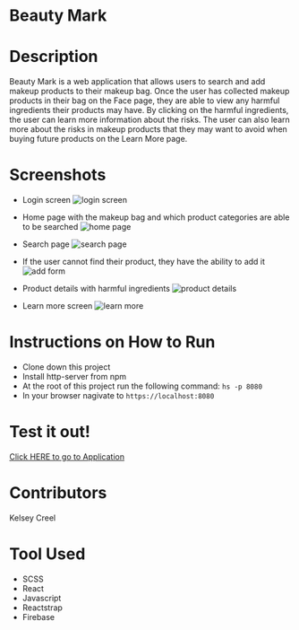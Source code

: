 # Beauty Mark

# Description
Beauty Mark is a web application that allows users to search and add makeup products to their makeup bag. Once the user has collected makeup products in their bag on the Face page, they are able to view any harmful ingredients their products may have. By clicking on the harmful ingredients, the user can learn more information about the risks. The user can also learn more about the risks in makeup products that they may want to avoid when buying future products on the Learn More page.

# Screenshots
* Login screen
![login screen](https://raw.githubusercontent.com/kelseycreel/beauty-mark/master/screenshots/beautymark1.JPG)

* Home page with the makeup bag and which product categories are able to be searched
![home page](https://raw.githubusercontent.com/kelseycreel/beauty-mark/master/screenshots/beautymark2.JPG)

* Search page
![search page](https://raw.githubusercontent.com/kelseycreel/beauty-mark/master/screenshots/beautymark3.JPG)

* If the user cannot find their product, they have the ability to add it
![add form](https://raw.githubusercontent.com/kelseycreel/beauty-mark/master/screenshots/beautymark4.JPG)

* Product details with harmful ingredients
![product details](https://raw.githubusercontent.com/kelseycreel/beauty-mark/master/screenshots/beautymark5.JPG)

* Learn more screen
![learn more](https://raw.githubusercontent.com/kelseycreel/beauty-mark/master/screenshots/beautymark6.JPG)

# Instructions on How to Run
* Clone down this project
* Install http-server from npm
* At the root of this project run the following command: `hs -p 8080`
* In your browser nagivate to `https://localhost:8080`

# Test it out!
[Click HERE to go to Application](https://beauty-mark-83f39.firebaseapp.com/)

# Contributors
Kelsey Creel

# Tool Used
* SCSS
* React
* Javascript
* Reactstrap
* Firebase
